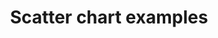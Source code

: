---
  cover: 'covers/scatter-chart.png'
  title: 'Scatter chart examples'
  short: 'Scatter'
  description: 'Scatter chart examples'
---